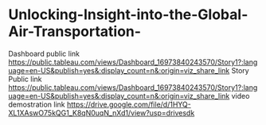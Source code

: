 # Unlocking-Insight-into-the-Global-Air-Transportation-


Dashboard public link https://public.tableau.com/views/Dashboard_16973840243570/Story1?:language=en-US&publish=yes&:display_count=n&:origin=viz_share_link
Story Public link https://public.tableau.com/views/Dashboard_16973840243570/Story1?:language=en-US&publish=yes&:display_count=n&:origin=viz_share_link
video demostration link https://drive.google.com/file/d/1HYQ-XL1XAswO75kQG1_K8qN0uqN_nXd1/view?usp=drivesdk
